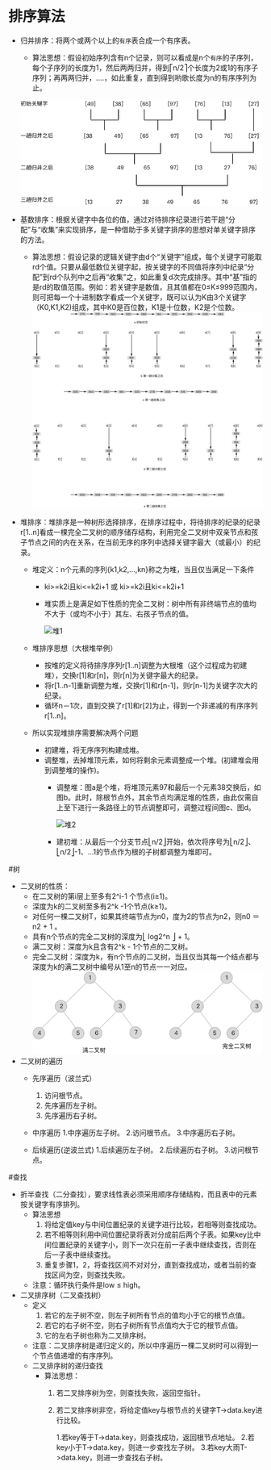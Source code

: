 # 排序算法
- 归并排序：将两个或两个以上的`有序`表合成一个有序表。
	- 算法思想：假设初始序列含有n个记录，则可以看成是n个`有序`的子序列，每个子序列的长度为1，然后两两归并，得到⎡n/2⎤个长度为2或1的有序子序列；再两两归并，....，如此重复，直到得到哟歌长度为n的有序序列为止。
	
  ![2-路归并排序过程](media/2-%E8%B7%AF%E5%BD%92%E5%B9%B6%E6%8E%92%E5%BA%8F%E8%BF%87%E7%A8%8B-1.png)

  
- 基数排序：根据关键字中各位的值，通过对待排序纪录进行若干趟“分配”与“收集”来实现排序，是一种借助于多关键字排序的思想对单关键字排序的方法。
	- 算法思想：假设记录的逻辑关键字由d个“关键字”组成，每个关键字可能取rd个值。只要从最低数位关键字起，按关键字的不同值将序列中纪录“分配”到rd个队列中之后再“收集”之，如此重复d次完成排序。其中“基”指的是rd的取值范围。例如：若关键字是数值，且其值都在0≤K≤999范围内，则可把每一个十进制数字看成一个关键字，既可以认为K由3个关键字（K0,K1,K2)组成，其中K0是百位数，K1是十位数，K2是个位数。
![链式基数排序过程](media/%E9%93%BE%E5%BC%8F%E5%9F%BA%E6%95%B0%E6%8E%92%E5%BA%8F%E8%BF%87%E7%A8%8B.png)
- 堆排序：堆排序是一种树形选择排序，在排序过程中，将待排序的纪录的纪录r[1..n]看成一棵完全二叉树的顺序储存结构，利用完全二叉树中双亲节点和孩子节点之间的内在关系，在当前无序的序列中选择关键字最大（或最小）的纪录。
	- 堆定义：n个元素的序列{k1,k2,...,kn}称之为堆，当且仅当满足一下条件
		- ki>=k2i且ki<=k2i+1 或 ki>=k2i且ki<=k2i+1 
		- 堆实质上是满足如下性质的完全二叉树：树中所有非终端节点的值均不大于（或均不小于）其左、右孩子节点的值。
		
		   ![堆1](media/%E5%A0%861.png)


	- 堆排序思想（大根堆举例）
		- 按堆的定义将待排序序列r[1..n]调整为大根堆（这个过程成为初建堆），交换r[1]和r[n]，则r[n]为关键字最大的纪录。
		- 将r[1..n-1]重新调整为堆，交换r[1]和r[n-1]，则r[n-1]为关键字次大的纪录。
		- 循环n－1次，直到交换了r[1]和r[2]为止，得到一个非递减的有序序列r[1..n]。
	- 所以实现堆排序需要解决两个问题
		- 初建堆，将无序序列构建成堆。
		- 调整堆，去掉堆顶元素，如何将剩余元素调整成一个堆。(初建堆会用到调整堆的操作)。
			- 调整堆：图a是个堆，将堆顶元素97和最后一个元素38交换后，如图b。此时，除根节点外，其余节点均满足堆的性质，由此仅需自上至下进行一条路径上的节点调整即可，调整过程间图c、图d。
		  
		  		![堆2](media/%E5%A0%862-1.png)




			- 建初堆：从最后一个分支节点⎣n/2⎦开始，依次将序号为⎣n/2⎦、⎣n/2⎦-1、...1的节点作为根的子树都调整为堆即可。

#树
- 二叉树的性质：
	- 在二叉树的第i层上至多有2^i-1 个节点(i≥1)。
	- 深度为k的二叉树至多有2^k -1个节点(k≥1)。
	- 对任何一棵二叉树T，如果其终端节点为n0，度为2的节点为n2，则n0 ＝ n2 + 1	。
	- 具有n个节点的完全二叉树的深度为⎣ log2^n ⎦ + 1。
	- 满二叉树：深度为k且含有2^k - 1个节点的二叉树。
	- 完全二叉树：深度为k，有n个节点的二叉树，当且仅当其每一个结点都与深度为k的满二叉树中编号从1至n的节点一一对应。
	  ![满二叉树和完全二叉树](media/%E6%BB%A1%E4%BA%8C%E5%8F%89%E6%A0%91%E5%92%8C%E5%AE%8C%E5%85%A8%E4%BA%8C%E5%8F%89%E6%A0%91.png)
- 二叉树的遍历
	- 先序遍历（波兰式）
		1. 访问根节点。
		2. 先序遍历左子树。
		3. 先序遍历右子树。	
			 
	- 中序遍历
		1.中序遍历左子树。
		2.访问根节点。
		3.中序遍历右子树。
		
	- 后续遍历(逆波兰式)
		1.后续遍历左子树。
		2.后续遍历右子树。
		3.访问根节点。
		
#查找
- 折半查找（二分查找），要求线性表必须采用顺序存储结构，而且表中的元素按关键字有序排列。
	- 算法思想
		1. 将给定值key与中间位置纪录的关键字进行比较，若相等则查找成功。
		2. 若不相等则利用中间位置纪录将表对分成前后两个子表。如果key比中间位置纪录的关键字小，则下一次只在前一子表中继续查找，否则在后一子表中继续查找。
		3. 重复步骤1，2，将查找区间不对对分，直到查找成功，或者当前的查找区间为空，则查找失败。	  
	- 注意：循环执行条件是low ≤ high。
- 二叉排序树（二叉查找树）
	- 定义
		1. 若它的左子树不空，则左子树所有节点的值均小于它的根节点值。
		2. 若它的右子树不空，则右子树所有节点值均大于它的根节点值。
		3. 它的左右子树也称为二叉排序树。
	- 注意：二叉排序树是递归定义的，所以中序遍历一棵二叉树时可以得到一个节点值递增的有序序列。
	- 二叉排序树的递归查找
		- 算法思想：
			1. 若二叉排序树为空，则查找失败，返回空指针。
			2. 若二叉排序树非空，将给定值key与根节点的关键字T->data.key进行比较。
			
				1.若key等于T->data.key，则查找成功，返回根节点地址。
				2.若key小于T->data.key，则进一步查找左子树。
				3.若key大雨T->data.key，则进一步查找右子树。 
	  
	 		






